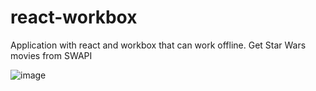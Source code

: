 # react-workbox
Application with react and workbox that can work offline. Get Star Wars movies from SWAPI

![image](https://user-images.githubusercontent.com/21364178/49389458-1ab88e80-f705-11e8-8777-1e7c34e837a4.png)
